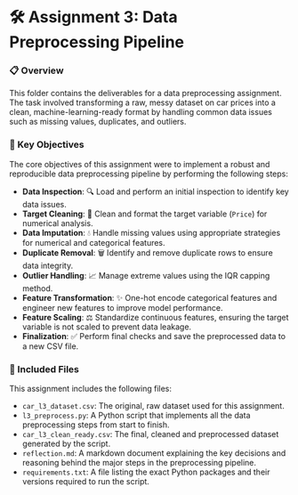 # 🛠️ Assignment 3: Data Preprocessing Pipeline

### 📋 Overview
This folder contains the deliverables for a data preprocessing assignment. The task involved transforming a raw, messy dataset on car prices into a clean, machine-learning-ready format by handling common data issues such as missing values, duplicates, and outliers.

### 🎯 Key Objectives
The core objectives of this assignment were to implement a robust and reproducible data preprocessing pipeline by performing the following steps:

* **Data Inspection**: 🔍 Load and perform an initial inspection to identify key data issues.
* **Target Cleaning**: 🧹 Clean and format the target variable (`Price`) for numerical analysis.
* **Data Imputation**: 💧 Handle missing values using appropriate strategies for numerical and categorical features.
* **Duplicate Removal**: 🗑️ Identify and remove duplicate rows to ensure data integrity.
* **Outlier Handling**: 📈 Manage extreme values using the IQR capping method.
* **Feature Transformation**: ✨ One-hot encode categorical features and engineer new features to improve model performance.
* **Feature Scaling**: ⚖️ Standardize continuous features, ensuring the target variable is not scaled to prevent data leakage.
* **Finalization**: ✅ Perform final checks and save the preprocessed data to a new CSV file.

### 📂 Included Files
This assignment includes the following files:

* `car_l3_dataset.csv`: The original, raw dataset used for this assignment.
* `l3_preprocess.py`: A Python script that implements all the data preprocessing steps from start to finish.
* `car_l3_clean_ready.csv`: The final, cleaned and preprocessed dataset generated by the script.
* `reflection.md`: A markdown document explaining the key decisions and reasoning behind the major steps in the preprocessing pipeline.
* `requirements.txt`: A file listing the exact Python packages and their versions required to run the script.